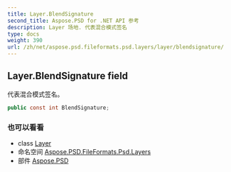 ```yaml
---
title: Layer.BlendSignature
second_title: Aspose.PSD for .NET API 参考
description: Layer 场地. 代表混合模式签名
type: docs
weight: 390
url: /zh/net/aspose.psd.fileformats.psd.layers/layer/blendsignature/
---
```

## Layer.BlendSignature field

代表混合模式签名。

```csharp
public const int BlendSignature;
```

### 也可以看看

* class [Layer](../)
* 命名空间 [Aspose.PSD.FileFormats.Psd.Layers](../../layer/)
* 部件 [Aspose.PSD](../../../)


